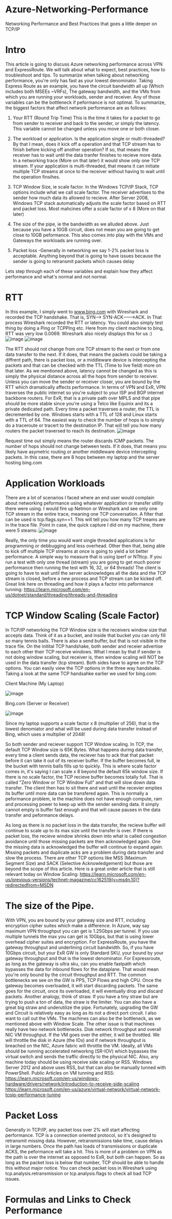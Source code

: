 # Azure-Networking-Performance
Networking Performance and Best Practices that goes a little deeper on TCP/IP
# Intro
This article is going to discuss Azure networking performance across VPN and ExpressRoute. We will talk about what to expect, best practices, how to troubleshoot and tips. To summarize when talking about networking performance, you're only has fast as your lowest denominator. Taking Express Route as an example, you have the circuit bandwidth all up (Which includes both MSEEs ~VRFs), The gateway bandwidth, and the VMs from which you are running your workloads, sender and receiver. Any of those variables can be the bottleneck if peformance is not optimal. To summarize, the biggest factors that affect network performance are as follows:

1. Your RTT (Round Trip Time) This is the time it takes for a packet to go from sender to receiver and back to the sender, or simply the latency. This variable cannot be changed unless you move one or both closer.

2. The workload or application. Is the application single or multi-threaded? By that I mean, does it kick off a operation and that TCP stream has to finish before kicking off another operation? If so, that means the receiver has to wait until the data tranfer finishes to recieve more data. In a networking trace (More on that later) it would show only one TCP stream. If your application is multi-threaded, that means it can initiate multiple TCP streams at once to the receiver without having to wait until the operation finsihes.

3. TCP Window Size, ie scale factor. In the Windows TCP/IP Stack, TCP options include what we call scale factor. The receiver advertises to the sender how much data its allowed to recieve. After Server 2008, Windows TCP stack automatically adjusts the scale factor based on RTT and packet loss. Most mahcines offer a scale factor of x 8 (More on that later)

4. The size of the pipe, ie the bandwidth as we alluded above. Just because you have a 10GB circuit, does not mean you are going to get close to 10GB peformance. This also comes into play with the VMs and Gateways the workloads are running over. 

5. Packet loss -Generally in networking we say 1-2% packet loss is acceptable. Anything beyond that is going to have issues because the sender is going to retransmit packets which causes delay

Lets step through each of these variables and explain how they affect performance and what's normal and not normal.

# RTT
In this example, I simply went to www.bing.com with Wireshark and recorded the TCP handshake. That is, SYN--> SYN-ACK--->ACK. In That process Wireshark recorded the RTT or latency. You could also simply test thing by doing a Ping or TCPPIng etc. Here from my client machine to bing, RTT was very low 0.0069. Wireshark also nicely displays this for us :)
![image](https://user-images.githubusercontent.com/55964102/219761757-58225b62-01fa-4fd9-9920-179744c0e2cd.png)
![image](https://user-images.githubusercontent.com/55964102/219762323-651fd92c-b1b4-401f-a654-000fd775a118.png)

The RTT should not change from one TCP stream to the next or from one data transfer to the next. If it does, that means the packets could be taking a diffrent path, there is packet loss, or a middleware device is intercepting the packets and that can be checked with the TTL (Time to live field) more on that later. As we mentioned above, latency cannot be changed as this is simply the physical distance across all the hops from sender to receiver. Unless you can move the sender or receiver closer, you are bound by the RTT which dramatically affects performance. In terms of VPN and ExR, VPN traverses the public internet so you're subject to your ISP and BGP internet backbone routers. For ExR, that is a private path over MPLS and that pipe should be more stable since you're using a Telco like Equinix and its a private dedicated path. Every time a packet traverses a router, the TTL is decremented by one. Windows starts with a TTL of 128 and Linux starts with a TTL of 64. The easiest way to check the number of hops is to simply do a traceroute or tracert to the destination IP. That will tell you how many routers the packet traversed to reach its destination.
![image](https://user-images.githubusercontent.com/55964102/219769185-e99ddab3-6144-4307-bee0-90625c724e44.png)

Request time out simply means the router discards ICMP packets. The number of hops should not change between tests. If it does, that means you likely have asymetric routing or another middleware device intercepting packets. In this case, there are 8 hops between my laptop and the server hosting bing.com


# Application Workloads
There are a lot of scenarios I faced where an end user would complain about networking peformance using whatever application or transfer utility there were using. I would fire up Netmon or Wireshark and see only one TCP stream in the entire trace, meaning one TCP conversation. A filter that can be used is tcp.flags.syn==1. This will tell you how many TCP treams are in the trace file. Point in case, the quick capture I did on my machine, there were 5 steams:
![image](https://user-images.githubusercontent.com/55964102/219765752-fc70a20e-ffd6-47ea-86d5-079da99dd426.png)

Really, the only time you would want single threaded applications is for programming or debbugging and less overhead. Other then that, being able to kick off multiple TCP streams at once is going to yield a lot better performance. A simple way to measure that is using Iperf or NTttcp. If you run a test with only one thread (stream) you are going to get much poorer performance then running the test with 16, 32, or 64 threads! The client is going to have to wait until the server acknowledges all the data and the TCP stream is closed, before a new process and TCP stream can be kicked off. Great link here on threading and how it plays a factor into peformance tunning: https://learn.microsoft.com/en-us/dotnet/standard/threading/threads-and-threading

# TCP Window Scaling (Scale Factor)

In TCP/IP networking the TCP Window size is the receivers window size that accepts data. Think of it as a bucket, and inside that bucket you can only fill so many tennis balls. There is also a send buffer, but that is not visible in the trace file. On the initital TCP handshake, both sender and receier advertise to each other their TCP receive windows. What I mean by that if sender is not doing window scaling, but receiver is, then window scaling will NOT be used in the data transfer (tcp stream). Both sides have to agree on the TCP options. You can easily view the TCP options in the three way handshake. Taking a look at the same TCP handsahke earlier we used for bing.com:

Client Machine (My Laptop)

![image](https://user-images.githubusercontent.com/55964102/219774321-0fb580dc-9052-412b-9869-1628d1bb02e1.png)

Bing.com (Server or Receiver)

![image](https://user-images.githubusercontent.com/55964102/219776495-4141b1cd-224d-4c1f-a601-316674b7c62e.png)

Since my laptop supports a scale factor x 8 (multiplier of 256), that is the lowest denomiator and what will be used during data transfer instead of Bing, which uses a multiplier of 2048! 

So both sender and reciever support TCP Window scaling. In TCP, the default TCP Window size is 65K Bytes. What happens during data transfer, every time a client sends data, the reciever has to ack that that packet before it can take it out of its receiver buffer. If the buffer becomes full, ie the bucket with tennis balls fills up to quickly. This is where scale factor comes in, it's saying I can scale x 8 beyond the default 65k window size. If there is no scale factor, the TCP recieve buffer becomes totally full. That is called "Zero Window or TCP Window Full" and that will slow down data transfer. The client then has to sit there and wait until the recevier empties its buffer until more data can be transfered again. This is normally a peformance problem, ie the machine does not have enough compute, ram and processing power to keep up with the sender sending data. It simply cannot empty is buffer fast enough and that will cause pauses in the data transfer and peformance delays. 

As long as there is no packet loss in the data transfer, the recieve buffer will continue to scale up to its max size until the transfer is over. If there is packet loss, the recieve window shrinks down into what is called congestion avoidance until those missing packets are then acknowledged again. One the missing data is acknowledged the buffer will continue to expand again. Missing packets and duplicate acks are a problem during data transfer and slow the process. There are other TCP options like MSS (Maximum Segment Size) and SACK (Selective Acknowledgement) but those are beyond the scope of this article. Here is a great order article that is still relevant today on Window Scaling: https://learn.microsoft.com/en-us/previous-versions/technet-magazine/cc162519(v=msdn.10)?redirectedfrom=MSDN

# The size of the Pipe.

With VPN, you are bound by your gateway size and RTT, including encryption cipher suites which make a difference. In Azure, way say maximum VPN throughput you can get is 1.25Gbps per tunnel. If you use multiple tunnels the max you can get is 10Gbps, but that is using lower overhead cipher suites and encryption. For ExpressRoute, you have the gateway throughput and underlining circuit bandwidth. So, if you have 10Gbps circuit, but your ExR GW is only Standard SKU, your bound by your gateway throughput and that is the lowest denominator. For Expressroute, as long as the gateway is ultra sku, can you enable fastpath which bypasses the data for inbound flows for the dataplane. That would mean you're only bound by the circuit throughput and RTT. The common bottlenecks we see on the GW is PPS, TCP Flows and high CPU. Once the gateway becomes overloaded, it will start discarding packets. The same goes for the circuit, once its overloaded, it will eventually drop and discard packets. Another analogy, think of straw. If you have a tiny straw but are trying to push a ton of data, the straw is the limiter. You can also have a great big straw and underutilize the pipe. Fortunately, upgrading the GW and Circuit is relatively easy as long as its not a direct port circuit. I also want to call out the VMs. The machines can also be the bottleneck, as we mentioned above with Window Scale. The other issue is that machines really have two network bottlenecks. Disk network throughput and overall NIC VM throughput. If the VM goes over the either, it will be throttled. We will throttle the disk in Azure (the IOs) and if network throughput is breached on the NIC, Azure fabric will throttle the VM. Ideally, all VMs should be running accelerated networkng (SR-IOV) which bypasses the virtual switch and sends the traffic directly to the physical NIC. Also, any machine today should be using receive side scaling or RSS. Windows Server 2012 and above uses RSS, but that can also be manually tunned with PowerShell. Public Articles on VM tunning and RSS:
https://learn.microsoft.com/en-us/windows-hardware/drivers/network/introduction-to-receive-side-scaling
https://learn.microsoft.com/en-us/azure/virtual-network/virtual-network-tcpip-performance-tuning

# Packet Loss

Generally in TCP/IP, any packet loss over 2% will start affecting performance. TCP is a connection oriented protocol, so it's designed to retransmit missing data. However, retransmissions take time, cause delays in large numbers. Once the path has loads of transmissions or duplicate ACKS, the peformance will take a hit. This is more of a problem on VPN as the path is over the internet as opposed to ExR, but both can happen. So as long as the packet loss is below that number, TCP should be able to handle this without major notice. You can check packet loss in Wireshark using tcp.analysis.retransmission or tcp.analysis.flags to check all bad TCP issues. 

# Formulas and Links to Check Performance



